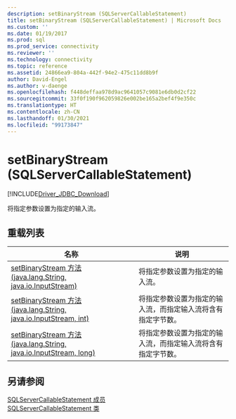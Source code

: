 ```yaml
---
description: setBinaryStream (SQLServerCallableStatement)
title: setBinaryStream (SQLServerCallableStatement) | Microsoft Docs
ms.custom: ''
ms.date: 01/19/2017
ms.prod: sql
ms.prod_service: connectivity
ms.reviewer: ''
ms.technology: connectivity
ms.topic: reference
ms.assetid: 24866ea9-804a-442f-94e2-475c11dd8b9f
author: David-Engel
ms.author: v-daenge
ms.openlocfilehash: f448deffaa978d9ac9641057c9081e6db0d2cf22
ms.sourcegitcommit: 33f0f190f962059826e002be165a2bef4f9e350c
ms.translationtype: HT
ms.contentlocale: zh-CN
ms.lasthandoff: 01/30/2021
ms.locfileid: "99173847"
---
```

# <a name="setbinarystream-sqlservercallablestatement"></a>setBinaryStream (SQLServerCallableStatement)
[!INCLUDE[Driver_JDBC_Download](../../../includes/driver_jdbc_download.md)]

  将指定参数设置为指定的输入流。  
  
## <a name="overload-list"></a>重载列表  
  
|名称|说明|  
|----------|-----------------|  
|[setBinaryStream 方法 &#40;java.lang.String, java.io.InputStream&#41;](../../../connect/jdbc/reference/setbinarystream-method-java-lang-string-java-io-inputstream.md)|将指定参数设置为指定的输入流。|  
|[setBinaryStream 方法 &#40;java.lang.String, java.io.InputStream, int&#41;](../../../connect/jdbc/reference/setbinarystream-method-java-lang-string-java-io-inputstream-int.md)|将指定参数设置为指定的输入流，而指定输入流将含有指定字节数。|  
|[setBinaryStream 方法 &#40;java.lang.String, java.io.InputStream, long&#41;](../../../connect/jdbc/reference/setbinarystream-method-java-lang-string-java-io-inputstream-long.md)|将指定参数设置为指定的输入流，而指定输入流将含有指定字节数。|  
  
## <a name="see-also"></a>另请参阅  
 [SQLServerCallableStatement 成员](../../../connect/jdbc/reference/sqlservercallablestatement-members.md)   
 [SQLServerCallableStatement 类](../../../connect/jdbc/reference/sqlservercallablestatement-class.md)  
  
  
